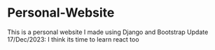 # Personal-Website
This is a personal website I made using Django and Bootstrap
Update 17/Dec/2023: I think its time to learn react too
